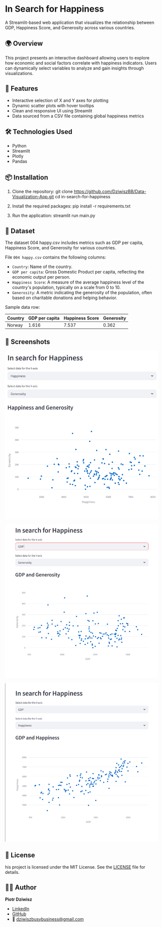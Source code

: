 # In Search for Happiness

A Streamlit-based web application that visualizes the relationship between GDP, Happiness Score, and Generosity across various countries.

## 🌍 Overview

This project presents an interactive dashboard allowing users to explore how economic and social factors correlate with happiness indicators. Users can dynamically select variables to analyze and gain insights through visualizations.

## 🚀 Features

- Interactive selection of X and Y axes for plotting
- Dynamic scatter plots with hover tooltips
- Clean and responsive UI using Streamlit
- Data sourced from a CSV file containing global happiness metrics

## 🛠️ Technologies Used

- Python
- Streamlit
- Plotly
- Pandas

## 📦 Installation

1. Clone the repository:
   git clone https://github.com/DziwiszBB/Data-Visualization-App.git
   cd in-search-for-happiness

2. Install the required packages:
   pip install -r requirements.txt

3. Run the application:
   streamlit run main.py

## 📁 Dataset
The dataset 004 happy.csv includes metrics such as GDP per capita, Happiness Score, and Generosity for various countries.

File `004 happy.csv` contains the following columns:

- `Country`: Name of the country.
- `GDP per capita`: Gross Domestic Product per capita, reflecting the economic output per person.
- `Happiness Score`: A measure of the average happiness level of the country's population, typically on a scale from 0 to 10.
- `Generosity`: A metric indicating the generosity of the population, often based on charitable donations and helping behavior.

Sample data row:​

| Country | GDP per capita | Happiness Score | Generosity |
|---------|----------------|-----------------|------------|
| Norway  | 1.616          | 7.537           | 0.362      |

## 📸 Screenshots
![Happiness and Generostiy](screenshots/Happiness_screen1.png)

![GDP and Generosity](screenshots/Happiness_screen2.png)

![GDP and Happiness](screenshots/Happiness_screen3.png)

## 📄 License
his project is licensed under the MIT License. See the [LICENSE](LICENSE) file for details.

## 🙋‍♂️ Author

**Piotr Dziwisz**

- [LinkedIn](https://www.linkedin.com/in/piotr-dziwisz-8a20b7362/)
- [GitHub](https://github.com/DziwiszBB)
- 📧 dziwiszbusybusiness@gmail.com

